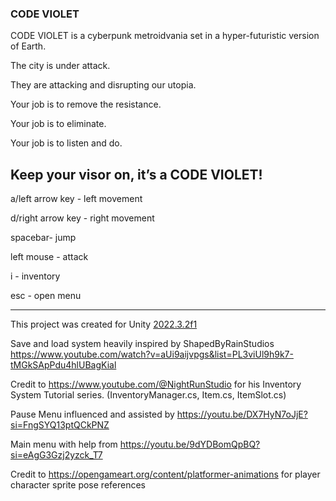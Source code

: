 ### CODE VIOLET ### 

CODE VIOLET is a cyberpunk metroidvania set in a hyper-futuristic version of Earth.

The city is under attack.

They are attacking and disrupting our utopia.

Your job is to remove the resistance.

Your job is to eliminate.

Your job is to listen and do.

Keep your visor on, it’s a CODE VIOLET!
----------------------------------------------------------------------------------------------------------------------------------------------------------------------
a/left arrow key - left movement

d/right arrow key - right movement

spacebar- jump

left mouse - attack

i - inventory

esc - open menu

----------------------------------------------------------------------------------------------------------------------------------------------------------------------
This project was created for Unity [2022.3.2f1](https://download.unity3d.com/download_unity/d74737c6db50/Windows64EditorInstaller/UnitySetup64-2022.3.2f1.exe)

Save and load system heavily inspired by ShapedByRainStudios
https://www.youtube.com/watch?v=aUi9aijvpgs&list=PL3viUl9h9k7-tMGkSApPdu4hlUBagKial

Credit to https://www.youtube.com/@NightRunStudio for his Inventory System Tutorial series. (InventoryManager.cs, Item.cs, ItemSlot.cs)

Pause Menu influenced and assisted by https://youtu.be/DX7HyN7oJjE?si=FngSYQ13ptQCkPNZ

Main menu with help from https://youtu.be/9dYDBomQpBQ?si=eAgG3Gzj2yzck_T7

Credit to https://opengameart.org/content/platformer-animations for player character sprite pose references 
